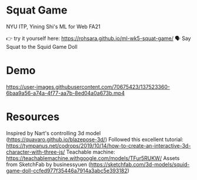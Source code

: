 # Squat Game
NYU ITP, Yining Shi's ML for Web FA21 

👉 try it yourself here: https://rohsara.github.io/ml-wk5-squat-game/
🗣 Say Squat to the Squid Game Doll 


# Demo


https://user-images.githubusercontent.com/70675423/137523360-6baa9a56-a74a-4f77-aa7b-8ed04a0a673b.mp4



# Resources

Inspired by Nart's controlling 3d model (https://quavaro.github.io/blazepose-3d/) 
Followed this excellent tutorial: https://tympanus.net/codrops/2019/10/14/how-to-create-an-interactive-3d-character-with-three-js/
Teachable machine: https://teachablemachine.withgoogle.com/models/TFur5RUKW/
Assets from SketchFab by businessyuen (https://sketchfab.com/3d-models/squid-game-doll-ccfed977f35446a7914a3abc5e393182)
